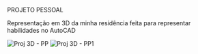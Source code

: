 PROJETO PESSOAL 

Representação em 3D da minha residência feita para representar habilidades no AutoCAD

![Proj  3D - PP](https://github.com/SAMARATAUIL/Projeto---casa/assets/162484325/3d97791e-d996-48d9-8953-131bec7f93ad)
![Proj  3D - PP1](https://github.com/SAMARATAUIL/Projeto---casa/assets/162484325/bcb7715a-d8ea-4ce2-8ed1-7ea7821bb51f)
